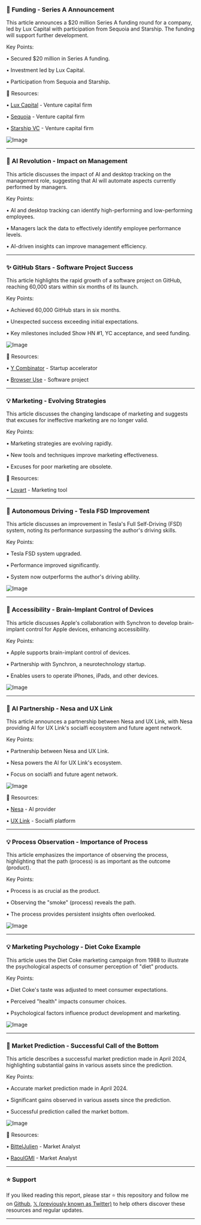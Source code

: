 ### 🚀 Funding - Series A Announcement

This article announces a $20 million Series A funding round for a company, led by Lux Capital with participation from Sequoia and Starship.  The funding will support further development.

Key Points:

• Secured $20 million in Series A funding.

• Investment led by Lux Capital.

• Participation from Sequoia and Starship.


🔗 Resources:

• [Lux Capital](https://x.com/Lux_Capital) - Venture capital firm

• [Sequoia](https://x.com/sequoia) - Venture capital firm

• [Starship VC](https://x.com/starship_vc) - Venture capital firm

![Image](https://pbs.twimg.com/media/Gq7F0hZbcAAkuXi?format=jpg&name=small)

---
### 🤖 AI Revolution - Impact on Management

This article discusses the impact of AI and desktop tracking on the management role, suggesting that AI will automate aspects currently performed by managers.

Key Points:

• AI and desktop tracking can identify high-performing and low-performing employees.

• Managers lack the data to effectively identify employee performance levels.

• AI-driven insights can improve management efficiency.


---
### ✨ GitHub Stars - Software Project Success

This article highlights the rapid growth of a software project on GitHub, reaching 60,000 stars within six months of its launch.

Key Points:

• Achieved 60,000 GitHub stars in six months.

• Unexpected success exceeding initial expectations.

• Key milestones included Show HN #1, YC acceptance, and seed funding.


![Image](https://pbs.twimg.com/media/Gq5IbWfXoAA6Unj?format=png&name=small)

🔗 Resources:

• [Y Combinator](https://x.com/ycombinator) - Startup accelerator

• [Browser Use](https://x.com/browser_use) - Software project


---
### 💡 Marketing - Evolving Strategies

This article discusses the changing landscape of marketing and suggests that excuses for ineffective marketing are no longer valid.

Key Points:

• Marketing strategies are evolving rapidly.

• New tools and techniques improve marketing effectiveness.

• Excuses for poor marketing are obsolete.


🔗 Resources:

• [Lovart](https://x.com/lovart) - Marketing tool


---
### 🤖 Autonomous Driving - Tesla FSD Improvement

This article discusses an improvement in Tesla's Full Self-Driving (FSD) system, noting its performance surpassing the author's driving skills.

Key Points:

• Tesla FSD system upgraded.

• Performance improved significantly.

• System now outperforms the author's driving ability.


![Image](https://pbs.twimg.com/amplify_video_thumb/1922746501962555392/img/ADcpmA-kAwCZa0w2.jpg)

---
### 🤖 Accessibility - Brain-Implant Control of Devices

This article discusses Apple's collaboration with Synchron to develop brain-implant control for Apple devices, enhancing accessibility.

Key Points:

• Apple supports brain-implant control of devices.

• Partnership with Synchron, a neurotechnology startup.

• Enables users to operate iPhones, iPads, and other devices.


![Image](https://pbs.twimg.com/media/Gq75SvWXUAAsRj3?format=png&name=small)

---
### 🤖 AI Partnership - Nesa and UX Link

This article announces a partnership between Nesa and UX Link, with Nesa providing AI for UX Link's socialfi ecosystem and future agent network.

Key Points:

• Partnership between Nesa and UX Link.

• Nesa powers the AI for UX Link's ecosystem.

• Focus on socialfi and future agent network.


![Image](https://pbs.twimg.com/amplify_video_thumb/1922690968454647808/img/l1fOwwy70UlQ8Rv7.jpg)

🔗 Resources:

• [Nesa](https://x.com/nesaorg) - AI provider

• [UX Link](https://x.com/RollandSaf) - Socialfi platform


---
### 💡 Process Observation - Importance of Process

This article emphasizes the importance of observing the process, highlighting that the path (process) is as important as the outcome (product).

Key Points:

• Process is as crucial as the product.

• Observing the "smoke" (process) reveals the path.

• The process provides persistent insights often overlooked.



![Image](https://pbs.twimg.com/ext_tw_video_thumb/1922639587379453952/pu/img/0fhxQ2QQblz0imnX.jpg)


---
### 💡 Marketing Psychology - Diet Coke Example

This article uses the Diet Coke marketing campaign from 1988 to illustrate the psychological aspects of consumer perception of "diet" products.

Key Points:

• Diet Coke's taste was adjusted to meet consumer expectations.

• Perceived "health" impacts consumer choices.

• Psychological factors influence product development and marketing.



![Image](https://pbs.twimg.com/ext_tw_video_thumb/1922470569263693825/pu/img/T40QdmYPTK4hz34Z.jpg)


---
### 🚀 Market Prediction - Successful Call of the Bottom

This article describes a successful market prediction made in April 2024, highlighting substantial gains in various assets since the prediction.

Key Points:

• Accurate market prediction made in April 2024.

• Significant gains observed in various assets since the prediction.

• Successful prediction called the market bottom.


![Image](https://pbs.twimg.com/media/Gq2WyaBXAAAdL1-?format=jpg&name=small)

🔗 Resources:

• [BittelJulien](https://x.com/BittelJulien) - Market Analyst

• [RaoulGMI](https://x.com/RaoulGMI) - Market Analyst


---

### ⭐️ Support

If you liked reading this report, please star ⭐️ this repository and follow me on [Github](https://github.com/Drix10), [𝕏 (previously known as Twitter)](https://x.com/DRIX_10_) to help others discover these resources and regular updates.

---